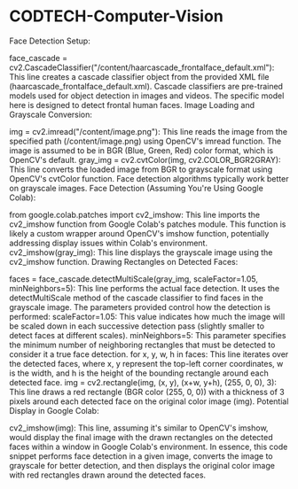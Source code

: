 # CODTECH-Computer-Vision
Face Detection Setup:

face_cascade = cv2.CascadeClassifier("/content/haarcascade_frontalface_default.xml"): This line creates a cascade classifier object from the provided XML file (haarcascade_frontalface_default.xml). Cascade classifiers are pre-trained models used for object detection in images and videos. The specific model here is designed to detect frontal human faces.
Image Loading and Grayscale Conversion:

img = cv2.imread("/content/image.png"): This line reads the image from the specified path (/content/image.png) using OpenCV's imread function. The image is assumed to be in BGR (Blue, Green, Red) color format, which is OpenCV's default.
gray_img = cv2.cvtColor(img, cv2.COLOR_BGR2GRAY): This line converts the loaded image from BGR to grayscale format using OpenCV's cvtColor function. Face detection algorithms typically work better on grayscale images.
Face Detection (Assuming You're Using Google Colab):

from google.colab.patches import cv2_imshow: This line imports the cv2_imshow function from Google Colab's patches module. This function is likely a custom wrapper around OpenCV's imshow function, potentially addressing display issues within Colab's environment.
cv2_imshow(gray_img): This line displays the grayscale image using the cv2_imshow function.
Drawing Rectangles on Detected Faces:

faces = face_cascade.detectMultiScale(gray_img, scaleFactor=1.05, minNeighbors=5): This line performs the actual face detection. It uses the detectMultiScale method of the cascade classifier to find faces in the grayscale image. The parameters provided control how the detection is performed:
scaleFactor=1.05: This value indicates how much the image will be scaled down in each successive detection pass (slightly smaller to detect faces at different scales).
minNeighbors=5: This parameter specifies the minimum number of neighboring rectangles that must be detected to consider it a true face detection.
for x, y, w, h in faces: This line iterates over the detected faces, where x, y represent the top-left corner coordinates, w is the width, and h is the height of the bounding rectangle around each detected face.
img = cv2.rectangle(img, (x, y), (x+w, y+h), (255, 0, 0), 3): This line draws a red rectangle (BGR color (255, 0, 0)) with a thickness of 3 pixels around each detected face on the original color image (img).
Potential Display in Google Colab:

cv2_imshow(img): This line, assuming it's similar to OpenCV's imshow, would display the final image with the drawn rectangles on the detected faces within a window in Google Colab's environment.
In essence, this code snippet performs face detection in a given image, converts the image to grayscale for better detection, and then displays the original color image with red rectangles drawn around the detected faces.
